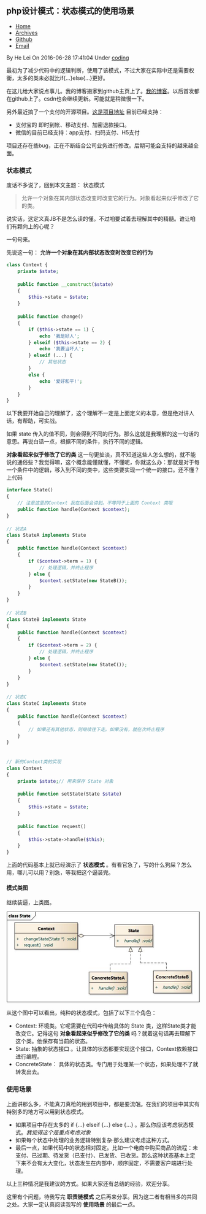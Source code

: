 ## php设计模式：状态模式的使用场景

* [Home][0]
* [Archives][1]
* [Github][2]
* [Email][3]

 By He Lei  On 2016-06-28  17:41:04   Under [coding][4]

最初为了减少代码中的逻辑判断，使用了该模式，不过大家在实际中还是需要权衡，太多的类未必就比if{…}else{…}更好。

在这儿给大家说点事儿。我的博客搬家到github主页上了。[我的博客][7]。以后首发都在github上了。csdn也会继续更新。可能就是稍微慢一下。

另外最近搞了一个支付的开源项目。[这是项目地址][8] 目前已经支持：

* 支付宝的 即时到帐、移动支付、加密退款接口。
* 微信的目前已经支持：app支付、扫码支付、H5支付

项目还存在些bug，正在不断结合公司业务进行修改。后期可能会支持的越来越全面。

### 状态模式

废话不多说了，回到本文主题： 状态模式

> 允许一个对象在其内部状态改变时改变它的行为。对象看起来似乎修改了它的类。

说实话，这定义真JB不是怎么读的懂。不过咱要试着去理解其中的精髓。谁让咱们有颗向上的心呢？

一句句来。

先说这一句： **允许一个对象在其内部状态改变时改变它的行为**


```php
class Context {  
    private $state;  
      
    public function __construct($state)  
    {  
        $this->state = $state;  
    }  
      
    public function change()  
    {  
        if ($this->state == 1) {  
            echo '我是好人';  
        } elseif ($this->state == 2) {  
            echo '我要当坏人';  
        } elseif (...) {  
            // 其他状态  
        }  
        else {  
            echo '爱好和平!';  
        }  
    }  
}
```
以下我要开始自己的理解了，这个理解不一定是上面定义的本意，但是绝对讲人话，有帮助，可实战。

如果 state 传入的值不同，则会得到不同的行为。那么这就是我理解的这一句话的意思。再说白话一点，根据不同的条件，执行不同的逻辑。

**对象看起来似乎修改了它的类** 这一句更扯淡，真不知道这些人怎么想的，就不能说的通俗些？我觉得嘛，这个概念能懂就懂，不懂呢，你就这么办：那就是对于每一个条件中的逻辑，移入到不同的类中，这些类要实现一个统一的接口。还不懂？上代码


```php
interface State()  
{  
    // 注意这里的Context 我在后面会讲到。不等同于上面的 Context 类哦  
    public function handle(Context $context);  
}  
  
// 状态A  
class StateA implements State  
{  
    public function handle(Context $context)  
    {  
        if ($context->term = 1) {  
            // 处理逻辑，并终止程序  
        } else {  
            $context.setState(new StateB());  
        }  
    }  
}  
  
// 状态B  
class StateB implements State  
{  
    public function handle(Context $context)  
    {  
        if ($context->term = 2) {  
            // 处理逻辑，并终止程序  
        } else {  
            $context.setState(new StateC());  
        }  
    }  
}  
  
// 状态C  
class StateC implements State  
{  
    public function handle(Context $context)  
    {  
        // 如果还有其他状态，则继续往下走。如果没有，就在次终止程序  
    }  
}  
  
  
// 新的Context类的实现  
class Context  
{  
    private $state;// 用来保存 State 对象  
      
    public function setState(State $state)  
    {  
        $this->state = $state;  
    }  
      
    public function request()  
    {  
        $this->state->handle($this);  
    }  
}
```
上面的代码基本上就已经演示了 **状态模式** 。有看官急了，写的什么狗屎？怎么用，哪儿可以用？别急，等我把这个逼装完。

#### 模式类图

继续装逼，上类图。

![类图][9]

从这个图中可以看出，纯种的状态模式，包括了以下三个角色：

* Context: 环境类。它呢需要在代码中传给具体的 State 类，这样State类才能改变它。记得这句 **对象看起来似乎修改了它的类** 吗？就着这句话再去理解下这个类。他保存有当前的状态。
* State: 抽象的状态接口 。让具体的状态都要实现这个接口，Context依赖接口进行编程。
* ConcreteState： 具体的状态类。专门用于处理某一个状态，如果处理不了就转发出去。

### 使用场景

上面讲那么多，不能真刀真枪的用到项目中，都是耍流氓。在我们的项目中其实有特别多的地方可以用到状态模式。

* 如果项目中存在太多的 if {...} elseif {...} else {...} 。那么你应该考虑状态模式。_我觉得这个是重点考虑对象_
* 如果每个状态中处理的业务逻辑特别复杂·那么建议考虑这种方式。
* 最后一点，如果代码中的状态相对固定。比如一个电商中购买商品的流程：未支付、已过期、待发货（已支付）、已发货、已收货。那么这种状态基本上定下来不会有太大变化，状态发生在内部中，顺序固定，不需要客户端进行处理。

以上三种情况是我建议的方式。如果大家还有总结的经验，欢迎分享。

这里有个问题，待我写完 **职责链模式** 之后再来分享。因为这二者有相当多的共同之处。大家一定认真阅读我写的 **使用场景** 的最后一点。

[0]: https://helei112g.github.io/
[1]: https://helei112g.github.io/archives
[2]: https://github.com/helei112g
[3]: mailto:dayugog@gmail.com
[4]: https://helei112g.github.io/categories/coding/
[7]: https://helei112g.github.io
[8]: https://github.com/helei112g/payment
[9]: ./img/State.jpg